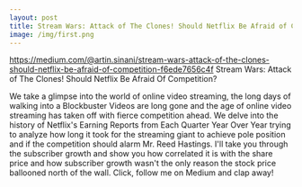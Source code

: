 ```yaml
---
layout: post
title: Stream Wars: Attack of The Clones! Should Netflix Be Afraid of Competition?
image: /img/first.png
---
```

https://medium.com/@artin.sinani/stream-wars-attack-of-the-clones-should-netflix-be-afraid-of-competition-f6ede7656c4f
Stream Wars: Attack of The Clones! 
Should Netflix Be Afraid Of Competition?

We take a glimpse into the world of online video streaming, the long days of walking into a Blockbuster Videos are long gone and the age of online video streaming has taken off with fierce competition ahead. We delve into the history of Netflix's Earning Reports from Each Quarter Year Over Year trying to analyze how long it took for the streaming giant to achieve pole position and if the competition should alarm Mr. Reed Hastings. I'll take you through the subscriber growth and show you how correlated it is with the share price and how subscriber growth wasn't the only reason the stock price ballooned north of the wall. Click, follow me on Medium and clap away!  
